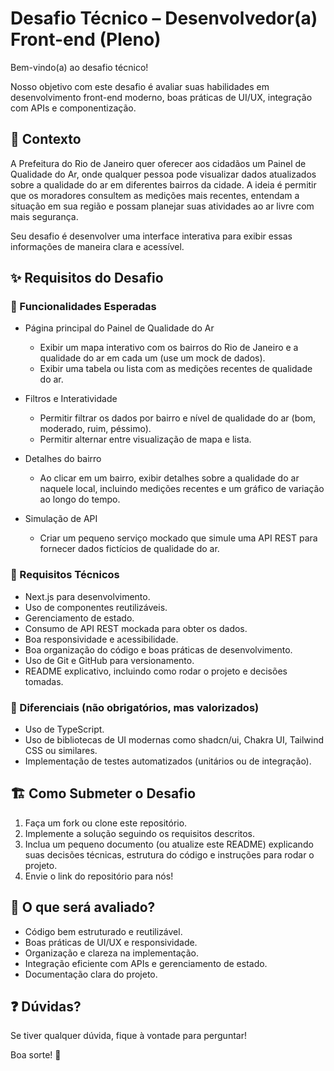 # Desafio Técnico – Desenvolvedor(a) Front-end (Pleno)

Bem-vindo(a) ao desafio técnico!

Nosso objetivo com este desafio é avaliar suas habilidades em desenvolvimento front-end moderno, boas práticas de UI/UX, integração com APIs e componentização.

## 📌 Contexto

A Prefeitura do Rio de Janeiro quer oferecer aos cidadãos um Painel de Qualidade do Ar, onde qualquer pessoa pode visualizar dados atualizados sobre a qualidade do ar em diferentes bairros da cidade. A ideia é permitir que os moradores consultem as medições mais recentes, entendam a situação em sua região e possam planejar suas atividades ao ar livre com mais segurança.

Seu desafio é desenvolver uma interface interativa para exibir essas informações de maneira clara e acessível.

## ✨ Requisitos do Desafio

### 🔹 Funcionalidades Esperadas

- Página principal do Painel de Qualidade do Ar
    - Exibir um mapa interativo com os bairros do Rio de Janeiro e a qualidade do ar em cada um (use um mock de dados).
    - Exibir uma tabela ou lista com as medições recentes de qualidade do ar.

- Filtros e Interatividade
    - Permitir filtrar os dados por bairro e nível de qualidade do ar (bom, moderado, ruim, péssimo).
    - Permitir alternar entre visualização de mapa e lista.

- Detalhes do bairro
    - Ao clicar em um bairro, exibir detalhes sobre a qualidade do ar naquele local, incluindo medições recentes e um gráfico de variação ao longo do tempo.

- Simulação de API
    - Criar um pequeno serviço mockado que simule uma API REST para fornecer dados fictícios de qualidade do ar.

### 🔹 Requisitos Técnicos

- Next.js para desenvolvimento.
- Uso de componentes reutilizáveis.
- Gerenciamento de estado.
- Consumo de API REST mockada para obter os dados.
- Boa responsividade e acessibilidade.
- Boa organização do código e boas práticas de desenvolvimento.
- Uso de Git e GitHub para versionamento.
- README explicativo, incluindo como rodar o projeto e decisões tomadas.

### 🔹 Diferenciais (não obrigatórios, mas valorizados)
- Uso de TypeScript.
- Uso de bibliotecas de UI modernas como shadcn/ui, Chakra UI, Tailwind CSS ou similares.
- Implementação de testes automatizados (unitários ou de integração).

## 🏗️ Como Submeter o Desafio

1. Faça um fork ou clone este repositório.
2. Implemente a solução seguindo os requisitos descritos.
3. Inclua um pequeno documento (ou atualize este README) explicando suas decisões técnicas, estrutura do código e instruções para rodar o projeto.
4. Envie o link do repositório para nós!

## 📖 O que será avaliado?

- Código bem estruturado e reutilizável.
- Boas práticas de UI/UX e responsividade.
- Organização e clareza na implementação.
- Integração eficiente com APIs e gerenciamento de estado.
- Documentação clara do projeto.

## ❓ Dúvidas?

Se tiver qualquer dúvida, fique à vontade para perguntar!

Boa sorte! 🚀